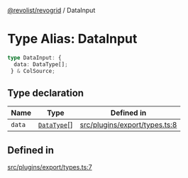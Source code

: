 [@revolist/revogrid](README.md) / DataInput

# Type Alias: DataInput

```ts
type DataInput: {
  data: DataType[];
 } & ColSource;
```

## Type declaration

| Name | Type | Defined in |
| ------ | ------ | ------ |
| `data` | [`DataType`](TypeAlias.DataType.md)[] | [src/plugins/export/types.ts:8](https://github.com/revolist/revogrid/blob/832a695f4c49c94511535fe3aac75fac9a36ad76/src/plugins/export/types.ts#L8) |

## Defined in

[src/plugins/export/types.ts:7](https://github.com/revolist/revogrid/blob/832a695f4c49c94511535fe3aac75fac9a36ad76/src/plugins/export/types.ts#L7)
